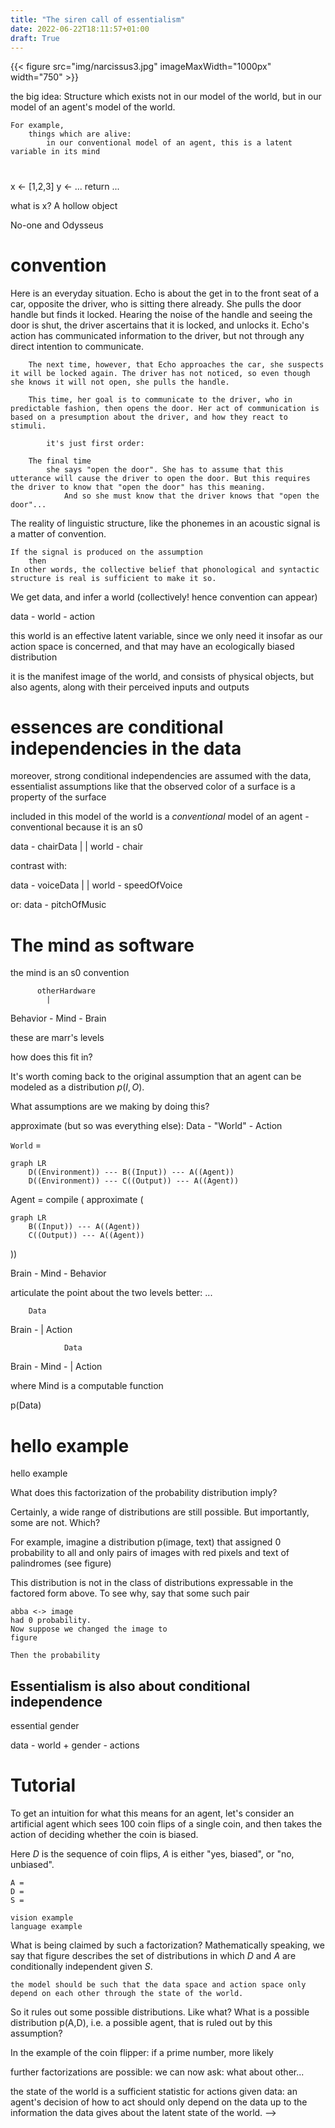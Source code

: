 ```yaml
---
title: "The siren call of essentialism"
date: 2022-06-22T18:11:57+01:00
draft: True
---
```


<script type="text/javascript" async
  src="https://cdn.mathjax.org/mathjax/latest/MathJax.js?config=TeX-AMS-MML_HTMLorMML">
  MathJax.Hub.Config({
  tex2jax: {
    inlineMath: [['$','$'], ['\\(','\\)']],
    displayMath: [['$$','$$']],
    processEscapes: true,
    processEnvironments: true,
    skipTags: ['script', 'noscript', 'style', 'textarea', 'pre'],
    TeX: { equationNumbers: { autoNumber: "AMS" },
         extensions: ["AMSmath.js", "AMSsymbols.js"] }
  }
  });
  MathJax.Hub.Queue(function() {
    // Fix <code> tags after MathJax finishes running. This is a
    // hack to overcome a shortcoming of Markdown. Discussion at
    // https://github.com/mojombo/jekyll/issues/199
    var all = MathJax.Hub.getAllJax(), i;
    for(i = 0; i < all.length; i += 1) {
        all[i].SourceElement().parentNode.className += ' has-jax';
    }
  });

  MathJax.Hub.Config({
  // Autonumbering by mathjax
  TeX: { equationNumbers: { autoNumber: "AMS" } }
  });

</script>


<script src="https://cdn.jsdelivr.net/npm/mermaid/dist/mermaid.min.js"></script>
  <script>
    mermaid.initialize({ startOnLoad: true });
  </script>



{{< figure src="img/narcissus3.jpg" imageMaxWidth="1000px" width="750" >}}

the big idea:
    Structure which exists not in our model of the world, but in our model of an agent's model of the world.

    For example,
        things which are alive:
            in our conventional model of an agent, this is a latent variable in its mind

#

x <- [1,2,3]
y <- ...
return ...

what is x? A hollow object

No-one and Odysseus

# convention

Here is an everyday situation. Echo is about the get in to the front seat of a car, opposite the driver, who is sitting there already. She pulls the door handle but finds it locked. Hearing the noise of the handle and seeing the door is shut, the driver ascertains that it is locked, and unlocks it.
		Echo's action has communicated information to the driver, but not through any direct intention to communicate.

		The next time, however, that Echo approaches the car, she suspects it will be locked again. The driver has not noticed, so even though she knows it will not open, she pulls the handle.

		This time, her goal is to communicate to the driver, who in predictable fashion, then opens the door. Her act of communication is based on a presumption about the driver, and how they react to stimuli.

			it's just first order:

		The final time
			she says "open the door". She has to assume that this utterance will cause the driver to open the door. But this requires the driver to know that "open the door" has this meaning.
				And so she must know that the driver knows that "open the door"...


The reality of linguistic structure, like the phonemes in an acoustic signal is a matter of convention.

    If the signal is produced on the assumption
        then
    In other words, the collective belief that phonological and syntactic structure is real is sufficient to make it so.


We get data, and infer a world (collectively! hence convention can appear)

data - world - action

this world is an effective latent variable, since we only need it insofar as our action space is concerned, and that may have an ecologically biased distribution

it is the manifest image of the world, and consists of physical objects, but also agents, along with their perceived inputs and outputs

# essences are conditional independencies in the data

moreover, strong conditional independencies are assumed with the data, essentialist assumptions like that the observed color of a surface is a property of the surface

included in this model of the world is a *conventional* model of an agent - conventional because it is an s0


data - chairData
 |        |
world - chair



contrast with:

data - voiceData
 |        |
world - speedOfVoice



or: data - pitchOfMusic

# The mind as software

the mind is an s0 convention

          otherHardware
            |
Behavior - Mind - Brain

these are marr's levels

how does this fit in?

It's worth coming back to the original assumption that an agent can be modeled as a distribution $p(I,O)$.

What assumptions are we making by doing this?

approximate (but so was everything else):
    Data - "World" - Action

`World` =

```mermaid
graph LR
    D((Environment)) --- B((Input)) --- A((Agent))
    D((Environment)) --- C((Output)) --- A((Agent))
```


Agent = compile ( approximate (
```mermaid
graph LR
    B((Input)) --- A((Agent))
    C((Output)) --- A((Agent))
```
))


Brain - Mind - Behavior

articulate the point about the two levels better:
    ...


        Data
Brain -   |
        Action


                Data
Brain - Mind -    |
                Action

where Mind is a computable function

p(Data)




# hello example

hello example

What does this factorization of the probability distribution imply?

Certainly, a wide range of distributions are still possible. But importantly, some are not. Which?

For example, imagine a distribution p(image, text) that assigned 0 probability to all and only pairs of images with red pixels and text of palindromes (see figure)

This distribution is not in the class of distributions expressable in the factored form above. To see why, say that some such pair

    abba <-> image
    had 0 probability.
    Now suppose we changed the image to
    figure

    Then the probability

## Essentialism is also about conditional independence

essential gender

data - world + gender - actions



# Tutorial


To get an intuition for what this means for an agent, let's consider an artificial agent which sees 100 coin flips of a single coin, and then takes the action of deciding whether the coin is biased.

Here $D$ is the sequence of coin flips, $A$ is either "yes, biased", or "no, unbiased".

    A =
    D =
    S =

    vision example
    language example


What is being claimed by such a factorization? Mathematically speaking, we say that figure
    describes the set of distributions in which $D$ and $A$ are conditionally independent given $S$.

    the model should be such that the data space and action space only depend on each other through the state of the world.

So it rules out some possible distributions.
Like what? What is a possible distribution p(A,D), i.e. a possible agent, that is ruled out by this assumption?

In the example of the coin flipper:
    if a prime number, more likely

further factorizations are possible: we can now ask: what about other...

the state of the world is a sufficient statistic for actions given data:
    an agent's decision of how to act should only depend on the data up to the information the data gives about the latent state of the world. -->
